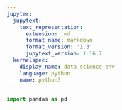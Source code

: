 ```yaml
---
jupyter:
  jupytext:
    text_representation:
      extension: .md
      format_name: markdown
      format_version: '1.3'
      jupytext_version: 1.16.7
  kernelspec:
    display_name: data_science_env
    language: python
    name: python3
---
```


```python
import pandas as pd
```
